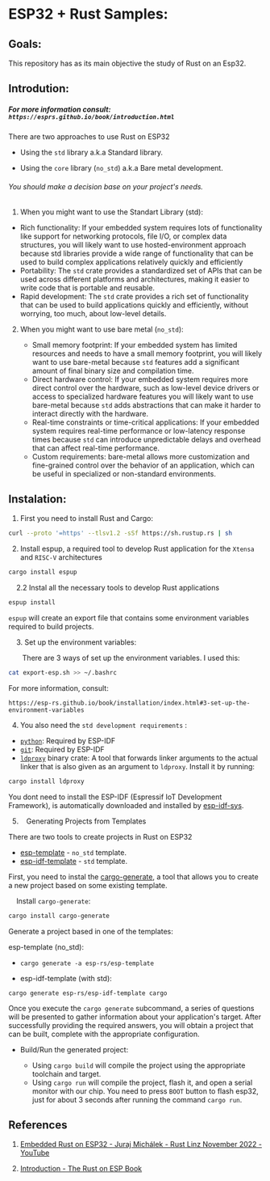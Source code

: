 # ESP32 + Rust Samples:  

## Goals:

This repository has as its main objective the study of Rust on an Esp32.

## Introdution:

##### For more information consult: `https://esprs.github.io/book/introduction.html`

There are two approaches to use Rust on ESP32

- Using the `std`  library a.k.a Standard library.

- Using the `core` library (`no_std`) a.k.a Bare metal development.

###### You should make a decision base on your project's needs.

1. When you might want to use the Standart Library (std):
- Rich functionality: If your embedded system requires lots of 
  functionality like support for networking protocols, file I/O, or 
  complex data structures, you will likely want to use hosted-environment 
  approach because std libraries provide a wide range of functionality 
  that can be used to build complex applications relatively quickly and 
  efficiently
- Portability: The `std` crate provides a 
  standardized set of APIs that can be used across different platforms and
   architectures, making it easier to write code that is portable and 
  reusable.
- Rapid development: The `std` crate provides a
   rich set of functionality that can be used to build applications 
  quickly and efficiently, without worrying, too much, about low-level 
  details.
2. When you might want to use bare metal (`no_std`):
   
   - Small memory footprint: If your embedded system has limited 
     resources and needs to have a small memory footprint, you will likely 
     want to use bare-metal because `std` features add a significant amount of final binary size and compilation time.
   - Direct hardware control: If your embedded system requires more 
     direct control over the hardware, such as low-level device drivers or 
     access to specialized hardware features you will likely want to use 
     bare-metal because `std` adds abstractions that can make it harder to interact directly with the hardware.
   - Real-time constraints or time-critical applications: If your 
     embedded system requires real-time performance or low-latency response 
     times because `std` can introduce unpredictable delays and overhead that can affect real-time performance.
   - Custom requirements: bare-metal allows more customization and 
     fine-grained control over the behavior of an application, which can be 
     useful in specialized or non-standard environments.

## Instalation:

1. First you need to install Rust and Cargo:

```bash
curl --proto '=https' --tlsv1.2 -sSf https://sh.rustup.rs | sh
```

2. Install espup, a required tool to develop Rust application for the `Xtensa` and `RISC-V` architectures

```bash
cargo install espup
```

    2.2  Instal all the necessary tools to develop Rust applications

```bash
espup install
```

`espup` will create an export file that contains some environment variables required to build projects.

    3. Set up the environment variables:

       There are 3 ways of set up the environment variables. I used this:

```bash
cat export-esp.sh >> ~/.bashrc
```

For more information, consult:

 `https://esp-rs.github.io/book/installation/index.html#3-set-up-the-environment-variables`

4. You also need the `std development requirements` :
- [`python`](https://www.python.org/downloads/): Required by ESP-IDF
- [`git`](https://git-scm.com/downloads): Required by ESP-IDF
- [`ldproxy`](https://github.com/esp-rs/embuild/tree/master/ldproxy) binary crate: A tool that forwards linker arguments to the actual linker that is also given as an argument to `ldproxy`. Install it by running:

```sh
cargo install ldproxy
```

You dont need to install the ESP-IDF (Espressif IoT Development Framework), is automatically downloaded and installed by [esp-idf-sys](https://github.com/esp-rs/esp-idf-sys).

5.    Generating Projects from Templates

There are two tools to create projects in Rust on ESP32

- [esp-template](https://github.com/esp-rs/esp-template) - `no_std` template.
- [esp-idf-template](https://github.com/esp-rs/esp-idf-template) - `std` template.

First, you need to instal the [cargo-generate](https://github.com/cargo-generate/cargo-generate), a tool that allows you to create a new project based on some existing template.

    Install `cargo-generate`:

```bash
cargo install cargo-generate
```

Generate a project based in one of the templates:

esp-template (no_std):

- ```shell
  cargo generate -a esp-rs/esp-template
  ```

- esp-idf-template (with std):

```shell
cargo generate esp-rs/esp-idf-template cargo
```

Once you execute the `cargo generate` subcommand, a series of
 questions will be presented to gather information about your 
application's target. After successfully providing the required answers,
 you will obtain a project that can be built, complete with the 
appropriate configuration.

- Build/Run the generated project:
  
  - Using `cargo build` will compile the project using the appropriate toolchain and target.
  - Using `cargo run` will compile the project, flash it, and open a serial monitor with our chip. You need to press  `BOOT` button to flash esp32,  just for about 3 seconds after running the command `cargo run`.

## References

1. [Embedded Rust on ESP32 - Juraj Michálek - Rust Linz November 2022 - YouTube](https://www.youtube.com/watch?v=0PPPdqoDBQs)

2. [Introduction - The Rust on ESP Book](https://esp-rs.github.io/book/)

